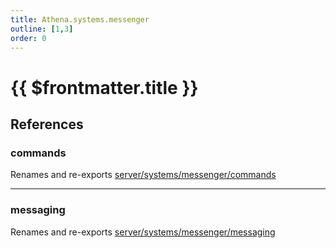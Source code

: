 ```yaml
---
title: Athena.systems.messenger
outline: [1,3]
order: 0
---
```


# {{ $frontmatter.title }}


## References

### commands

Renames and re-exports [server/systems/messenger/commands](server_systems_messenger_commands.md)

___

### messaging

Renames and re-exports [server/systems/messenger/messaging](server_systems_messenger_messaging.md)
